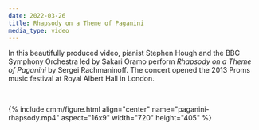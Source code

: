 ```yaml
---
date: 2022-03-26
title: Rhapsody on a Theme of Paganini
media_type: video
---
```


In this beautifully produced video, pianist Stephen Hough and the BBC Symphony Orchestra led
by Sakari Oramo perform *Rhapsody on a Theme of Paganini* by Sergei Rachmaninoff. The
concert opened the 2013 Proms music festival at Royal Albert Hall in London.

<br/>

{% include cmm/figure.html align="center" name="paganini-rhapsody.mp4" aspect="16x9" width="720" height="405" %}

